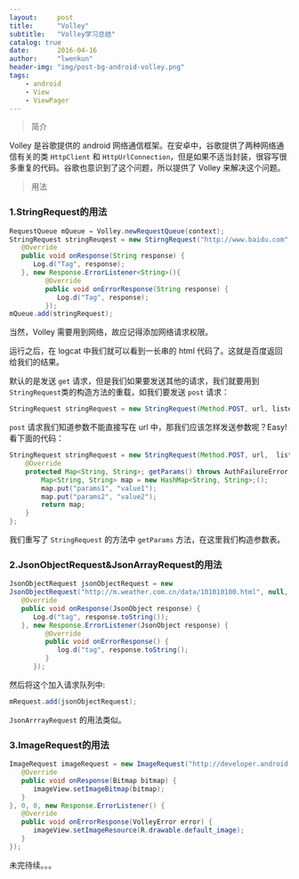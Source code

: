 ```yaml
---
layout:     post
title:      "Volley"
subtitle:   "Volley学习总结"
catalog: true
date:       2016-04-16
author:     "lwenkun"
header-img: "img/post-bg-android-volley.png"
tags:
    - android
    - View
    - ViewPager
---
```



> 简介

Volley 是谷歌提供的 android 网络通信框架。在安卓中，谷歌提供了两种网络通信有关的类 `HttpClient` 和 `HttpUrlConnection`，但是如果不适当封装，很容写很多重复的代码。谷歌也意识到了这个问题，所以提供了 Volley 来解决这个问题。

> 用法

### 1.StringRequest的用法
```java
RequestQueue mQueue = Volley.newRequestQueue(context);
StringRequest stringReuqest = new StirngRequest("http://www.baidu.com", new Response.Listener<String>() {
   @Override
   public void onResponse(String response) {
      Log.d("Tag", response);
   }, new Response.ErrorListener<String>(){
         @Override
         public void onErrorResponse(String response) {
            Log.d("Tag", response);
         });
mQueue.add(stringRequest);
```

当然，Volley 需要用到网络，故应记得添加网络请求权限。

运行之后，在 logcat 中我们就可以看到一长串的 html 代码了。这就是百度返回给我们的结果。

默认的是发送 `get` 请求，但是我们如果要发送其他的请求，我们就要用到`StringRequest`类的构造方法的重载，如我们要发送 `post` 请求：

```java
StringRequest stringRequest = new StringRequest(Method.POST, url, listener, errorListener);
```
`post` 请求我们知道参数不能直接写在 url 中，那我们应该怎样发送参数呢？Easy! 看下面的代码：

```java
StringRequest stringRequest = new StringRequest(Method.POST, url,  listener, errorListener) {  
    @Override  
    protected Map<String, String>; getParams() throws AuthFailureError {  
        Map<String, String> map = new HashMap<String, String>;();  
        map.put("params1", "value1");  
        map.put("params2", "value2");  
        return map;  
    }  
};
```
我们重写了 `StringRequest` 的方法中 `getParams` 方法，在这里我们构造参数表。

### 2.JsonObjectRequest&amp;JsonArrayRequest的用法
```java
JsonObjectRequest jsonObjectRequest = new
JsonObjectRequest("http://m.weather.com.cn/data/101010100.html", null, new Response.Listener<JsonObject>() {
   @Override
   public void onResponse(JsonObject response) {
      Log.d("tag", response.toString());
   }, new Response.ErrorListener(JsonObject response) {
         @Override
         public void onErrorResponse() {
            log.d("tag", response.toString();
         }
      });
```
然后将这个加入请求队列中:

```java
mRequest.add(jsonObjectRequest);
```
`JsonArrrayRequest` 的用法类似。

### 3.ImageRequest的用法
```java
ImageRequest imageRequest = new ImageRequest("http://developer.android.com/images/home/aw_dac.png", new Response.Listener<Bitmap>() {
   @Override
   public void onResponse(Bitmap bitmap) {
      imageView.setImageBitmap(bitmap);
   }
}, 0, 0, new Response.ErrorListener() {
   @Override
   public void onErrorResponse(VolleyError error) {
      imageView.setImageResource(R.drawable.default_image);  
   }
});
```
未完待续。。。
